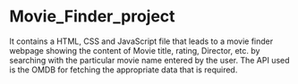 # Movie_Finder_project
It contains a HTML, CSS and JavaScript file that leads to a movie finder webpage showing the content of Movie title, rating, Director, etc. by searching with the particular movie name entered by the user. The API used is the OMDB for fetching the appropriate data that is required.
